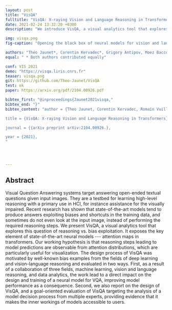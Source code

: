 ```yaml
---
layout: post
title: "VisQA"
fulltitle: "VisQA: X-raying Vision and Language Reasoning in Transformers"
date: 2021-02-24 13:32:20 +0300
description: "We introduce VisQA, a visual analytics tool that explores the question of reasoning vs. bias exploitation in Visual Question Answering systems."

img: visqa.png
fig-caption: "Opening the black box of neural models for vision and language reasoning: given an open-ended question and an image ①, VisQA enables to investigate whether a trained model resorts to reasoning or to bias exploitation to provide its answer. This can be achieved by exploring the behavior of a set of attention heads ②, each producing an attention map ⑤, which manage how different items of the problem relate to each other. Heads can be selected ③, for instance, based on color-coded activity statistics. Their semantics can be linked to language functions derived from dataset-level statistics ④, filtered and compared between different models."

authors: "Théo Jaunet*, Corentin Kervadec*, Grigory Antipov, Moez Baccouche, Romain Vuillemot, Christian Wolf"
equal: " * Both authors contributed equally"

conf: VIS 2021
demo: "https://visqa.liris.cnrs.fr"
teaser: visqa.png
git: https://github.com/Theo-Jaunet/VisQA
test: ok
paper: https://arxiv.org/pdf/2104.00926.pdf

bibtex_first: "@inproceedings{Jaunet2021visqa,"
bibtex_end: "}"
bibtex_content: "author = {Theo Jaunet, Corentin Kervadec, Romain Vuillemot, Grigory Antipov, Moez Baccouche, and Christian Wolf},

title = {VisQA: X-raying Vision and Language Reasoning in Transformers},

journal = {{arXiv preprint arXiv:2104.00926.},

year = {2021},
"




---
```



## Abstract   

Visual Question Answering systems target answering open-ended textual questions given input images. They are a testbed for learning high-level reasoning with a primary use in HCI, for instance assistance for the visually impaired. Recent research has shown that state-of-the-art models tend to produce answers exploiting biases and shortcuts in the training data, and sometimes do not even look at the input image, instead of performing the required reasoning steps. We present VisQA, a visual analytics tool that
explores this question of reasoning vs. bias exploitation. It exposes the key element of state-of-the-art neural models --- attention maps in transformers. Our working hypothesis is that reasoning steps leading to model predictions are observable from attention distributions, which are particularly useful for visualization. The design process of VisQA was motivated by well-known bias examples from the fields of deep learning and vision-language reasoning and evaluated in two ways. First, as a result of a collaboration of three fields, machine learning, vision and language reasoning, and data analytics, the work lead to a direct impact on the design and training of a neural model for VQA, improving model performance as a consequence. Second, we also report on the design of VisQA, and a goal-oriented evaluation of VisQA targeting the analysis of a model decision process from multiple experts, providing evidence that it makes the inner workings of models accessible to users.
 

 

 

 

 

